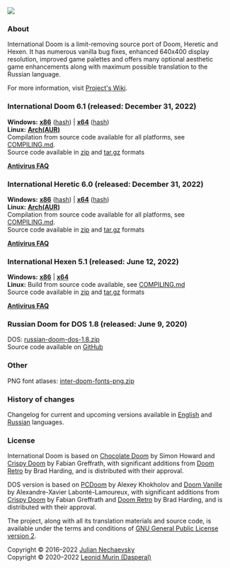 ![](https://jnechaevsky.github.io/inter-doom/files/inter-doom-git.png)

### About

International Doom is a limit-removing source port of Doom, Heretic and Hexen.
It has numerous vanilla bug fixes, enhanced 640x400 display resolution,
improved game palettes and offers many optional aesthetic game enhancements
along with maximum possible translation to the Russian language.

For more information, visit [Project's Wiki](https://github.com/JNechaevsky/inter-doom/wiki).

### International Doom 6.1 (released: December 31, 2022)

**Windows:**
[**x86**](https://github.com/JNechaevsky/inter-doom/releases/download/6.1/inter-doom-6.1-windows-x86.zip)
([hash](https://github.com/JNechaevsky/inter-doom/releases/download/6.1/inter-doom-6.1-windows-x86.zip.sha256))
|
[**x64**](https://github.com/JNechaevsky/inter-doom/releases/download/6.1/inter-doom-6.1-windows-x64.zip)
([hash](https://github.com/JNechaevsky/inter-doom/releases/download/6.1/inter-doom-6.1-windows-x64.zip.sha256))<br/>
**Linux:**
[**Arch(AUR)**](https://aur.archlinux.org/packages/inter-doom)<br/>
Compilation from source code available for all platforms,
see [COMPILING.md](COMPILING.md).<br/>
Source code available in [zip](https://github.com/JNechaevsky/inter-doom/archive/refs/tags/6.1.zip)
and [tar.gz](https://github.com/JNechaevsky/inter-doom/archive/refs/tags/6.1.tar.gz) formats

[**Antivirus FAQ**](https://github.com/JNechaevsky/inter-doom/wiki/Antivirus-FAQ)

### International Heretic 6.0 (released: December 31, 2022)

**Windows:**
[**x86**](https://github.com/JNechaevsky/inter-doom/releases/download/heretic-6.0/inter-heretic-6.0-windows-x86.zip)
([hash](https://github.com/JNechaevsky/inter-doom/releases/download/heretic-6.0/inter-heretic-6.0-windows-x86.zip.sha256))
|
[**x64**](https://github.com/JNechaevsky/inter-doom/releases/download/heretic-6.0/inter-heretic-6.0-windows-x64.zip)
([hash](https://github.com/JNechaevsky/inter-doom/releases/download/heretic-6.0/inter-heretic-6.0-windows-x64.zip.sha256))<br/>
**Linux:**
[**Arch(AUR)**](https://aur.archlinux.org/packages/inter-heretic)<br/>
Compilation from source code available for all platforms,
see [COMPILING.md](COMPILING.md).<br/>
Source code available in [zip](https://github.com/JNechaevsky/inter-doom/archive/refs/tags/heretic-6.0.zip)
and [tar.gz](https://github.com/JNechaevsky/inter-doom/archive/refs/tags/heretic-6.0.tar.gz) formats

[**Antivirus FAQ**](https://github.com/JNechaevsky/inter-doom/wiki/Antivirus-FAQ)

### International Hexen 5.1 (released: June 12, 2022)

**Windows:**
[**x86**](https://github.com/JNechaevsky/inter-doom/releases/download/hexen-5.1/inter-hexen-5.1-win32.zip)
|
[**x64**](https://github.com/JNechaevsky/inter-doom/releases/download/hexen-5.1/inter-hexen-5.1-win64.zip)<br/>
**Linux:**
Build from source code available,
see [COMPILING.md](COMPILING.md#building-international-doom-on-linux)<br/>
Source code available in [zip](https://github.com/JNechaevsky/inter-doom/archive/refs/tags/hexen-5.1.zip)
and [tar.gz](https://github.com/JNechaevsky/inter-doom/archive/refs/tags/hexen-5.1.tar.gz) formats

[**Antivirus FAQ**](https://github.com/JNechaevsky/inter-doom/wiki/Antivirus-FAQ)

### Russian Doom for DOS 1.8 (released: June 9, 2020)

DOS: [russian-doom-dos-1.8.zip](https://github.com/JNechaevsky/inter-doom/releases/download/dos-1.8/russian-doom-dos-1.8.zip)<br/>
Source code available on [GitHub](https://github.com/JNechaevsky/inter-doom/tree/master/src_dos)

### Other

PNG font atlases: [inter-doom-fonts-png.zip](https://jnechaevsky.github.io/inter-doom/files/inter-doom-fonts-png.zip)

### History of changes

Changelog for current and upcoming versions available
in [English](https://github.com/JNechaevsky/inter-doom/wiki/Changelog)
and [Russian](https://github.com/JNechaevsky/inter-doom/wiki/Changelog-(Rus)) languages.

### License

International Doom is based on [Chocolate Doom](https://www.chocolate-doom.org) by Simon Howard
and [Crispy Doom](http://fabiangreffrath.github.io/crispy-doom) by Fabian Greffrath,
with significant additions from [Doom Retro](http://doomretro.com) by Brad Harding,
and is distributed with their approval.

DOS version is based on [PCDoom](https://github.com/nukeykt/PCDoom-v2) by Alexey Khokholov
and [Doom Vanille](https://github.com/AXDOOMER/doom-vanille) by Alexandre-Xavier Labonté-Lamoureux,
with significant additions from [Crispy Doom](http://fabiangreffrath.github.io/crispy-doom) by Fabian Greffrath
and [Doom Retro](http://doomretro.com) by Brad Harding, and is distributed with their approval.

The project, along with all its translation materials and source code,
is available under the terms and conditions of
[GNU General Public License version 2](https://www.gnu.org/licenses/old-licenses/gpl-2.0.html).

Copyright &copy; 2016&ndash;2022 [Julian Nechaevsky](https://jnechaevsky.github.io/author.html)<br/>
Copyright &copy; 2020&ndash;2022 [Leonid Murin (Dasperal)](https://github.com/Dasperal)
